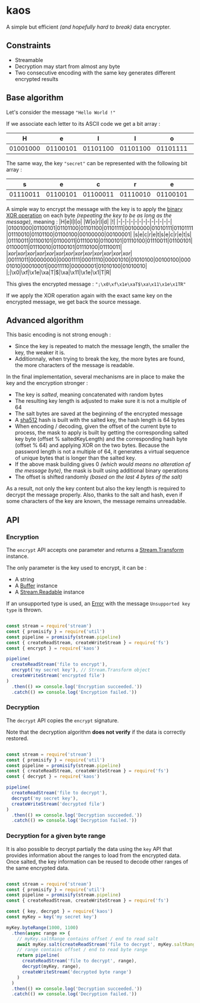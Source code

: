 # kaos

A simple but efficient *(and hopefully hard to break)* data encrypter.

## Constraints

* Streamable
* Decryption may start from almost any byte
* Two consecutive encoding with the same key generates different encrypted results

## Base algorithm

Let's consider the message `"Hello World !"`

If we associate each letter to its ASCII code we get a bit array :

|H|e|l|l|o| |W|o|r|l|d| |!|
|-|-|-|-|-|-|-|-|-|-|-|-|-|
|01001000|01100101|01101100|01101100|01101111|00100000|01010111|01101111|01110010|01101100|01100100|00100000|00100001|

The same way, the key `"secret"` can be represented with the following bit array :

|s|e|c|r|e|t|
|-|-|-|-|-|-|
|01110011|01100101|01100011|01110010|01100101|01110100|

A simple way to encrypt the message with the key is to apply the [binary XOR operation](https://developer.mozilla.org/en-US/docs/Web/JavaScript/Reference/Operators/Bitwise_XOR) on each byte *(repeating the key to be as long as the message)*, meaning :
|H|e|l|l|o| |W|o|r|l|d| |!|
|-|-|-|-|-|-|-|-|-|-|-|-|-|
|01001000|01100101|01101100|01101100|01101111|00100000|01010111|01101111|01110010|01101100|01100100|00100000|00100001|
|s|e|c|r|e|t|s|e|c|r|e|t|s|
|01110011|01100101|01100011|01110010|01100101|01110100|01110011|01100101|01100011|01110010|01100101|01110100|01110011|
|*xor*|*xor*|*xor*|*xor*|*xor*|*xor*|*xor*|*xor*|*xor*|*xor*|*xor*|*xor*|*xor*|
|00111011|00000000|00001111|00011110|00001010|01010100|00100100|00001010|00010001|00011110|00000001|01010100|01010010|
|;|\x0|\xf|\x1e|\xa|T|$|\xa|\x11|\x1e|\x1|T|R|

This gives the encrypted message : `";\x0\xf\x1e\xaT$\xa\x11\x1e\x1TR"`

If we apply the XOR operation again with the exact same key on the encrypted message, we get back the source message.

## Advanced algorithm

This basic encoding is not strong enough :
* Since the key is repeated to match the message length, the smaller the key, the weaker it is.
* Additionnaly, when trying to break the key, the more bytes are found, the more characters of the message is readable.

In the final implementation, several mechanisms are in place to make the key and the encryption stronger :
* The key is _salted_, meaning concatenated with random bytes
* The resulting key length is adjusted to make sure it is not a multiple of 64
* The salt bytes are saved at the beginning of the encrypted message
* A [sha512](https://en.wikipedia.org/wiki/SHA-2) hash is built with the salted key, the hash length is 64 bytes
* When encoding / decoding, given the offset of the current byte to process, the mask to apply is built by getting the corresponding salted key byte (offset % saltedKeyLength) and the corresponding hash byte (offset % 64) and applying XOR on the two bytes. Because the password length is not a multiple of 64, it generates a virtual sequence of unique bytes that is longer than the salted key.
* If the above mask building gives 0 *(which would means no alteration of the message byte)*, the mask is built using additional binary operations
* The offset is shifted randomly *(based on the last 4 bytes of the salt)*

As a result, not only the key content but also the key length is required to decrypt the message properly. Also, thanks to the salt and hash, even if some characters of the key are known, the message remains unreadable.

## API

### Encryption

The `encrypt` API accepts one parameter and returns a [Stream.Transform](https://nodejs.org/api/stream.html#stream_class_stream_transform) instance.

The only parameter is the key used to encrypt, it can be :
* A string
* A [Buffer](https://nodejs.org/api/buffer.html#buffer_class_buffer) instance
* A [Stream.Readable](https://nodejs.org/api/stream.html#stream_class_stream_readable) instance

If an unsupported type is used, an [Error](https://developer.mozilla.org/fr/docs/Web/JavaScript/Reference/Objets_globaux/Error) with the message `Unsupported key type` is thrown.

```javascript

const stream = require('stream')
const { promisify } = require('util')
const pipeline = promisify(stream.pipeline)
const { createReadStream, createWriteStream } = require('fs')
const { encrypt } = require('kaos')

pipeline(
  createReadStream('file to encrypt'),
  encrypt('my secret key'), // Stream.Transform object
  createWriteStream('encrypted file')
)
  .then(() => console.log('Encryption succeeded.'))
  .catch(() => console.log('Encryption failed.'))
```

### Decryption

The `decrypt` API copies the `encrypt` signature.

Note that the decryption algorithm **does not verify** if the data is correctly restored.

```javascript

const stream = require('stream')
const { promisify } = require('util')
const pipeline = promisify(stream.pipeline)
const { createReadStream, createWriteStream } = require('fs')
const { decrypt } = require('kaos')

pipeline(
  createReadStream('file to decrypt'),
  decrypt('my secret key'),
  createWriteStream('decrypted file')
)
  .then(() => console.log('Decryption succeeded.'))
  .catch(() => console.log('Decryption failed.'))
```

### Decryption for a given byte range

It is also possible to decrypt partially the data using the `key` API that provides information about the ranges to load from the encrypted data.
Once salted, the key information can be reused to decode other ranges of the same encrypted data.

```javascript

const stream = require('stream')
const { promisify } = require('util')
const pipeline = promisify(stream.pipeline)
const { createReadStream, createWriteStream } = require('fs')

const { key, decrypt } = require('kaos')
const myKey = key('my secret key')

myKey.byteRange(1000, 1100)  
  .then(async range => {
    // myKey.saltRange contains offset / end to read salt
    await myKey.salt(createReadStream('file to decrypt', myKey.saltRange)))
    // range contains offset / end to read byte range
    return pipeline(
      createReadStream('file to decrypt', range),
      decrypt(myKey, range),
      createWriteStream('decrypted byte range')
    )
  )
  .then(() => console.log('Decryption succeeded.'))
  .catch(() => console.log('Decryption failed.'))
```
